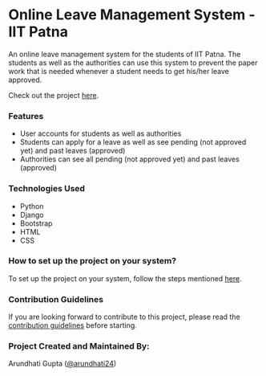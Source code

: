 # Online Leave Management System - IIT Patna

An online leave management system for the students of IIT Patna. The students as well as the authorities can use this system to prevent the paper work that is needed whenever a student needs to get his/her leave approved.

Check out the project [here](https://olmiitp.herokuapp.com).

### Features
- User accounts for students as well as authorities
- Students can apply for a leave as well as see pending (not approved yet) and past leaves (approved)
- Authorities can see all pending (not approved yet) and past leaves (approved)

### Technologies Used
- Python
- Django
- Bootstrap
- HTML
- CSS

### How to set up the project on your system?

To set up the project on your system, follow the steps mentioned [here](https://github.com/arundhati24/online_leave_management_iitp/blob/development/docs/SET_UP_PROJECT.md).

### Contribution Guidelines

If you are looking forward to contribute to this project, please read the [contribution guidelines](https://github.com/arundhati24/online_leave_management_iitp/blob/development/docs/CONTRIBUTING.md) before starting.

### Project Created and Maintained By: 
Arundhati Gupta ([@arundhati24](https://github.com/arundhati24))